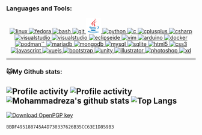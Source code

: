 <h3 align="left">Languages and Tools:</h3>
	<p align="center">
		<a href="https://www.linux.org/" target="_blank" rel="noreferrer"> <img src="https://cdn.simpleicons.org/linux/#FCC624" alt="linux" width="40" height="40"/> </a>
		<a href="https://fedoraproject.org/" target="_blank" rel="noreferrer"> <img src="https://cdn.simpleicons.org/fedora/#51A2DA" alt="fedora" width="40" height="40"/> </a>
		<a href="https://www.gnu.org/software/bash/" target="_blank" rel="noreferrer"> <img src="https://cdn.simpleicons.org/gnubash/#4EAA25" alt="bash" width="40" height="40"/> </a>
		<a href="https://git-scm.com/" target="_blank" rel="noreferrer"> <img src="https://cdn.simpleicons.org/git/#F05032" alt="git" width="40" height="40"/> </a>
  	<a href="https://www.java.com" target="_blank" rel="noreferrer"> <img src="https://raw.githubusercontent.com/devicons/devicon/master/icons/java/java-original.svg" alt="java" width="40" height="40"/> </a>
		<a href="https://www.python.org" target="_blank" rel="noreferrer"> <img src="https://cdn.simpleicons.org/python/#3776AB" alt="python" width="40" height="40"/> </a>
		<a href="https://www.cprogramming.com/" target="_blank" rel="noreferrer"> <img src="https://cdn.simpleicons.org/c/#A8B9CC" alt="c" width="40" height="40"/> </a>
		<a href="https://www.w3schools.com/cpp/" target="_blank" rel="noreferrer"> <img src="https://cdn.simpleicons.org/cplusplus/#00599C" alt="cplusplus" width="40" height="40"/> </a>
		<a href="https://www.w3schools.com/cs/" target="_blank" rel="noreferrer"> <img src="https://cdn.simpleicons.org/Csharp/#512BD4" alt="csharp" width="40" height="40" /> </a>
		<a href="https://visualstudio.microsoft.com/" target="_blank" rel="noreferrer"> <img src="https://cdn.simpleicons.org/visualstudio/#5C2D91" alt="visualstudio" width="40" height="40" /> </a>
		<a href="https://code.visualstudio.com/" target="_blank" rel="noreferrer"> <img src="https://cdn.simpleicons.org/visualstudiocode/#007ACC" alt="visualstudio" width="40" height="40" /> </a>
		<a href="https://www.eclipse.org/ide/" target="_blank" rel="noreferrer"> <img src="https://cdn.simpleicons.org/eclipseide/#2C2255" alt="eclipseide" width="40" height="40" /> </a>
		<a href="https://www.vim.org/" target="_blank" rel="noreferrer"> <img src="https://cdn.simpleicons.org/vim/#019733" alt="vim" width="40" height="40" /> </a>
		<a href="https://www.arduino.cc/" target="_blank" rel="noreferrer"> <img src="https://cdn.simpleicons.org/arduino/#00878F" alt="arduino" width="40" height="40"/> </a>
	  <a href="https://www.docker.com/" target="_blank" rel="noreferrer"> <img src="https://cdn.simpleicons.org/docker/#2496ED" alt="docker" width="40" height="40"/> </a>
		<a href="https://www.podman.io/" target="_blank" rel="noreferrer"> <img src="https://cdn.simpleicons.org/podman/#892CA0" alt="podman``" width="40" height="40"/> </a>
		<a href="https://mariadb.org/" target="_blank" rel="noreferrer"> <img src="https://cdn.simpleicons.org/mariadb/#003545" alt="mariadb" width="40" height="40"/> </a>
		<a href="https://www.mongodb.com/" target="_blank" rel="noreferrer"> <img src="https://cdn.simpleicons.org/mongodb/#47A248" alt="mongodb" width="40" height="40"/> </a>
		<a href="https://www.mysql.com/" target="_blank" rel="noreferrer"> <img src="https://cdn.simpleicons.org/mysql/#4479A1" alt="mysql" width="40" height="40"/> </a>
		<a href="https://www.sqlite.org/index.html" target="_blank" rel="noreferrer"> <img src="https://cdn.simpleicons.org/sqlite/#003B57" alt="sqlite" width="40" height="40"/> </a>
		<a href="https://www.w3.org/html/" target="_blank" rel="noreferrer"> <img src="https://cdn.simpleicons.org/html5/#E34F26" alt="html5" width="40" height="40"/> </a>
		<a href="https://www.w3schools.com/css/" target="_blank" rel="noreferrer"> <img src="https://cdn.simpleicons.org/css3/#1572B6" alt="css3" width="40" height="40"/> </a>
		<a href="https://developer.mozilla.org/en-US/docs/Web/JavaScript" target="_blank" rel="noreferrer"> <img src="https://cdn.simpleicons.org/javascript/#F7DF1E" alt="javascript" width="40" height="40"/> </a>
		<a href="https://vuejs.org/" target="_blank" rel="noreferrer"> <img src="https://cdn.simpleicons.org/vuedotjs/#4FC08D" alt="vuejs" width="40" height="40"/> </a>
		<a href="https://getbootstrap.com" target="_blank" rel="noreferrer"> <img src="https://cdn.simpleicons.org/bootstrap/#7952B3" alt="bootstrap" width="40" height="40"/> </a>
		<a href="https://unity.com/" target="_blank" rel="noreferrer"> <img src="https://cdn.simpleicons.org/unity/#000000" alt="unity" width="40" height="40"/> </a>
		<a href="https://www.adobe.com/in/products/illustrator.html" target="_blank" rel="noreferrer"> <img src="https://cdn.simpleicons.org/adobeillustrator/#FF9A00" alt="illustrator" width="40" height="40"/> </a>
		<a href="https://www.photoshop.com/en" target="_blank" rel="noreferrer"> <img src="https://cdn.simpleicons.org/adobephotoshop/#31A8FF" alt="photoshop" width="40" height="40"/> </a>
	  <a href="https://www.adobe.com/products/xd.html" target="_blank" rel="noreferrer"> <img src="https://cdn.simpleicons.org/adobexd/#FF61F6" alt="xd" width="40" height="40"/> </a>
	</p>

---
### 🐱My Github stats:
![Profile activity](https://profile-summary-for-github.com/user/man2dev)
![Profile activity](https://github-profile-summary-cards.vercel.app/api/cards/profile-details?username=man2dev&theme=ayu_mirage)
![Mohammadreza's github stats](http://github-profile-summary-cards.vercel.app/api/cards/stats?username=man2dev&theme=ayu_mirage)
![Top Langs](http://github-profile-summary-cards.vercel.app/api/cards/repos-per-language?username=man2dev&theme=ayu_mirage)
---
[![Download OpenPGP key](https://custom-icon-badges.demolab.com/badge/Download_OpenPGP_Key-1F2430.svg?logo=shield-lock&logoColor=D2B270)](https://keys.openpgp.org/vks/v1/by-fingerprint/BBDF495188745A4D730337626B35CC63E1D859B3)
````
BBDF495188745A4D730337626B35CC63E1D859B3
````
